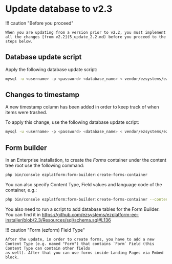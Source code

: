# Update database to v2.3

!!! caution "Before you proceed"

    When you are updating from a version prior to v2.2, you must implement all the changes [from v2.2](5_update_2.2.md) before you proceed to the steps below.

## Database update script

Apply the following database update script:

``` bash
mysql -u <username> -p <password> <database_name> < vendor/ezsystems/ezpublish-kernel/data/update/mysql/dbupdate-7.2.0-to-7.3.0.sql
```

## Changes to timestamp

A new timestamp column has been added in order to keep track of when items were trashed.

To apply this change, use the following database update script:

``` bash
mysql -u <username> -p <password> <database_name> < vendor/ezsystems/ezpublish-kernel/data/update/mysql/dbupdate-7.2.0-to-7.3.0.sql
```

## Form builder

In an Enterprise installation, to create the *Forms* container under the content tree root use the following command:

``` bash
php bin/console ezplatform:form-builder:create-forms-container
```

You can also specify Content Type, Field values and language code of the container, e.g.:

``` bash
php bin/console ezplatform:form-builder:create-forms-container --content-type custom --field title --value 'My Forms' --field description --value 'Custom container for the forms' --language-code eng-US
```

You also need to run a script to add database tables for the Form Builder.
You can find it in https://github.com/ezsystems/ezplatform-ee-installer/blob/2.3/Resources/sql/schema.sql#L136

!!! caution "Form (ezform) Field Type"

    After the update, in order to create forms, you have to add a new Content Type (e.g. named "Form") that contains `Form` Field (this Content Type can contain other fields
    as well). After that you can use forms inside Landing Pages via Embed block.
